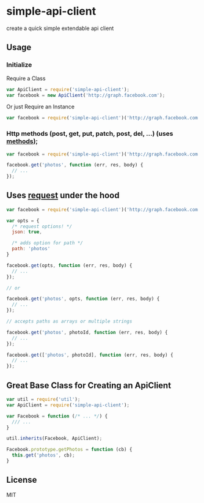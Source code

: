 simple-api-client
=================

create a quick simple extendable api client


## Usage

### Initialize

Require a Class

```js
var ApiClient = require('simple-api-client');
var facebook = new ApiClient('http://graph.facebook.com');
```

Or just Require an Instance

```js
var facebook = require('simple-api-client')('http://graph.facebook.com');
```

### Http methods (post, get, put, patch, post, del, ...) (uses [methods](https://github.com/visionmedia/node-methods));

```js
var facebook = require('simple-api-client')('http://graph.facebook.com'); // you can require the Class or instance directly.

facebook.get('photos', function (err, res, body) {
  // ...
});
```

## Uses [request](https://github.com/mikael/request) under the hood

```js
var facebook = require('simple-api-client')('http://graph.facebook.com'); // you can require the Class or instance directly.

var opts = {
  /* request options! */
  json: true,

  /* adds option for path */
  path: 'photos'
}

facebook.get(opts, function (err, res, body) {
  // ...
});

// or

facebook.get('photos', opts, function (err, res, body) {
  // ...
});

// accepts paths as arrays or multiple strings

facebook.get('photos', photoId, function (err, res, body) {
  // ...
});

facebook.get(['photos', photoId], function (err, res, body) {
  // ...
});

```



## Great Base Class for Creating an ApiClient

```js
var util = require('util');
var ApiClient = require('simple-api-client');

var Facebook = function (/* ... */) {
  /// ...
}

util.inherits(Facebook, ApiClient);

Facebook.prototype.getPhotos = function (cb) {
  this.get('photos', cb);
}
```

## License

MIT
